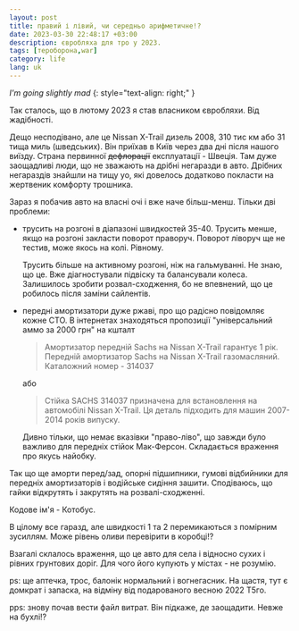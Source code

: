 ```yaml
---
layout: post
title: правий і лівий, чи середньо арифметичне!?
date: 2023-03-30 22:48:17 +03:00
description: євробляха для тро у 2023. 
tags: [тероборона,war]
category: life
lang: uk
---
```


_I'm going slightly mad_
{: style="text-align: right;" }

Так сталось, що в лютому 2023 я став власником євробляхи.
Від жадібності.

Дещо несподівано, але це Nissan X-Trail дизель 2008, 310 тис км або 31 тища миль (шведських).
Він приїхав в Київ через два дні після нашого виїзду.
Страна первинної ~~дефлорації~~ експлуатації - Швеція.
Там дуже заощадливі люди, що не зважають на дрібні негаразди в авто.
Дрібних негараздів знайшли на тищу уо, які довелось додатково покласти на жертвеник комфорту трошника.

Зараз я побачив авто на власні очі і вже наче більш-менш.
Тільки дві проблеми:
- трусить на розгоні в діапазоні швидкостей 35-40.
  Трусить менше, якщо на розгоні закласти поворот праворуч.
  Поворот ліворуч ще не тестив, може якось на колі.
  Рівному.
  
  Трусить більше на активному розгоні, ніж на гальмуванні.
  Не знаю, що це. 
  Вже діагностували підвіску та балансували колеса.
  Залишилось зробити розвал-сходження, бо не впевнений, що це робилось після заміни сайлентів.
  
- передні амортизатори дуже ржаві, про що радісно повідомляє кожне СТО.
  В інтернетах знаходяться пропозиції "універсальний аммо за 2000 грн" на кшталт
  > Амортизатор передній Sachs на Nissan X-Trail гарантує 1 рік. Передній амортизатор Sachs на Nissan X-Trail газомасляний. Каталожний номер - 314037 
  
  або

  > Стійка SACHS 314037 призначена для встановлення на автомобілі Nissan X-Trail. Ця деталь підходить для машин 2007-2014 років випуску.
  
  Дивно тільки, що немає вказівки "право-ліво", що завжди було важливо для передніх стійок Мак-Ферсон.
 Складається враження про якусь найобку.

Так що ще аморти перед/зад, опорні підшипники, гумові відбийники для передніх амортизаторів і водійське сидіння зашити.
Сподіваюсь, що гайки відкрутять і закрутять на розвалі-сходженні.

Кодове ім'я - Котобус.

В цілому все гаразд, але швидкості 1 та 2 перемикаються з помірним зусиллям.
Може рівень оливи перевірити в коробці!?

Взагалі склалось враження, що це авто для села і відносно сухих і рівних грунтових доріг.
Для чого його купують у містах - не розумію.

ps: ще аптечка, трос, балонік нормальний і вогнегасник.
На щастя, тут є домкрат і запаска, на відміну від подарованого весною 2022 Т5го.

pps: знову почав вести файл витрат.
Він підкаже, де заощадити.
Невже на бухлі!?